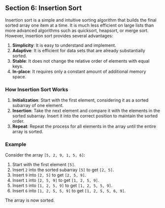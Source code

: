 ## Section 6: Insertion Sort

Insertion sort is a simple and intuitive sorting algorithm that builds the final sorted array one item at a time. It is much less efficient on large lists than more advanced algorithms such as quicksort, heapsort, or merge sort. However, insertion sort provides several advantages:

1. **Simplicity**: It is easy to understand and implement.
2. **Adaptive**: It is efficient for data sets that are already substantially sorted.
3. **Stable**: It does not change the relative order of elements with equal keys.
4. **In-place**: It requires only a constant amount of additional memory space.

### How Insertion Sort Works

1. **Initialization**: Start with the first element, considering it as a sorted subarray of one element.
2. **Insertion**: Take the next element and compare it with the elements in the sorted subarray. Insert it into the correct position to maintain the sorted order.
3. **Repeat**: Repeat the process for all elements in the array until the entire array is sorted.

### Example

Consider the array `[5, 2, 9, 1, 5, 6]`:

1. Start with the first element `[5]`.
2. Insert `2` into the sorted subarray `[5]` to get `[2, 5]`.
3. Insert `9` into `[2, 5]` to get `[2, 5, 9]`.
4. Insert `1` into `[2, 5, 9]` to get `[1, 2, 5, 9]`.
5. Insert `5` into `[1, 2, 5, 9]` to get `[1, 2, 5, 5, 9]`.
6. Insert `6` into `[1, 2, 5, 5, 9]` to get `[1, 2, 5, 5, 6, 9]`.

The array is now sorted.
